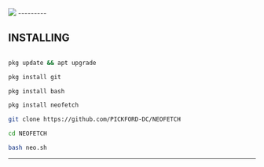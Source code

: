 <img src="https://j.top4top.io/p_2395w716d0.jpg">
---------

## INSTALLING

```bash

pkg update && apt upgrade

pkg install git 

pkg install bash 

pkg install neofetch 

git clone https://github.com/PICKFORD-DC/NEOFETCH 

cd NEOFETCH

bash neo.sh

```

---------

